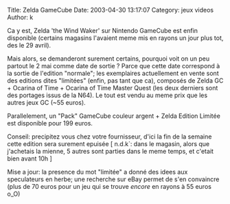 Title: Zelda GameCube
Date: 2003-04-30 13:17:07
Category: jeux videos
Author: k

Ca y est, Zelda 'the Wind Waker' sur Nintendo GameCube est enfin disponible (certains magasins l'avaient meme mis en rayons un jour plus tot, des le 29 avril).

Mais alors, se demanderont surement certains, pourquoi voit on un peu partout le 2 mai comme date de sortie ?
Parce que cette date correspond à la sortie de l'edition "normale"; les exemplaires actuellement en vente sont des editions dites "limitées" (enfin, pas tant que ca), composés de Zelda GC + Ocarina of Time + Ocarina of Time Master Quest (les deux derniers sont des portages issus de la N64). Le tout est vendu au meme prix que les autres jeux GC (~55 euros).

Parallelement, un "Pack" GameCube couleur argent +  Zelda Edition Limitée est disponible pour 199 euros.

Conseil: precipitez vous chez votre fournisseur, d'ici la fin de la semaine cette edition sera surement epuisée [ n.d.k`: dans le magasin, alors que j'achetais la mienne, 5 autres sont parties dans le meme temps, et c'etait bien avant 10h ]

Mise a jour:
la presence du mot "limitée" a donné des idees aux speculateurs en herbe; une recherche sur eBay permet de s'en convaincre (plus de 70 euros pour un jeu qui se trouve _encore_ en rayons à 55 euros o_O)